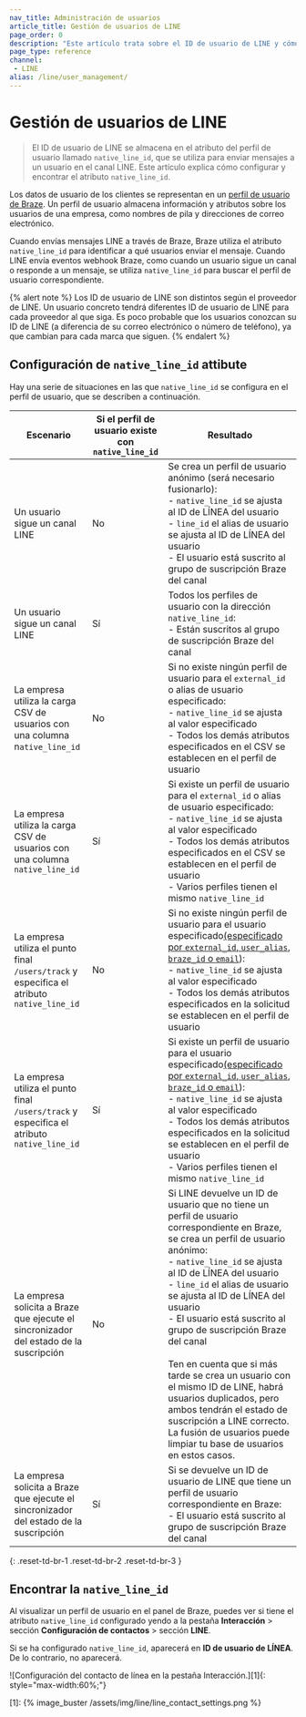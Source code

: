 ```yaml
---
nav_title: Administración de usuarios
article_title: Gestión de usuarios de LINE
page_order: 0
description: "Este artículo trata sobre el ID de usuario de LINE y cómo configurarlo."
page_type: reference
channel:
 - LINE
alias: /line/user_management/
---
```


# Gestión de usuarios de LINE

> El ID de usuario de LINE se almacena en el atributo del perfil de usuario llamado `native_line_id`, que se utiliza para enviar mensajes a un usuario en el canal LINE. Este artículo explica cómo configurar y encontrar el atributo `native_line_id`.

Los datos de usuario de los clientes se representan en un [perfil de usuario de Braze]({{site.baseurl}}/user_guide/data/user_data_collection/user_profile_lifecycle/). Un perfil de usuario almacena información y atributos sobre los usuarios de una empresa, como nombres de pila y direcciones de correo electrónico. 

Cuando envías mensajes LINE a través de Braze, Braze utiliza el atributo `native_line_id` para identificar a qué usuarios enviar el mensaje. Cuando LINE envía eventos webhook Braze, como cuando un usuario sigue un canal o responde a un mensaje, se utiliza `native_line_id` para buscar el perfil de usuario correspondiente.

{% alert note %}
Los ID de usuario de LINE son distintos según el proveedor de LINE. Un usuario concreto tendrá diferentes ID de usuario de LINE para cada proveedor al que siga. Es poco probable que los usuarios conozcan su ID de LINE (a diferencia de su correo electrónico o número de teléfono), ya que cambian para cada marca que siguen.
{% endalert %}

## Configuración de `native_line_id` attibute

Hay una serie de situaciones en las que `native_line_id` se configura en el perfil de usuario, que se describen a continuación.

| Escenario | Si el perfil de usuario existe con `native_line_id` | Resultado |
| --- | --- | --- |
|Un usuario sigue un canal LINE | No| Se crea un perfil de usuario anónimo (será necesario fusionarlo):<br> - `native_line_id` se ajusta al ID de LÍNEA del usuario <br>- `line_id` el alias de usuario se ajusta al ID de LÍNEA del usuario<br>\- El usuario está suscrito al grupo de suscripción Braze del canal |
|Un usuario sigue un canal LINE| Sí | Todos los perfiles de usuario con la dirección `native_line_id`:<br>\- Están suscritos al grupo de suscripción Braze del canal|
|La empresa utiliza la carga CSV de usuarios con una columna n`ative_line_id` | No| Si no existe ningún perfil de usuario para el `external_id` o alias de usuario especificado:<br>- `native_line_id` se ajusta al valor especificado<br> \- Todos los demás atributos especificados en el CSV se establecen en el perfil de usuario|
|La empresa utiliza la carga CSV de usuarios con una columna `native_line_id`  | Sí | Si existe un perfil de usuario para el `external_id` o alias de usuario especificado:<br>- `native_line_id` se ajusta al valor especificado<br>\- Todos los demás atributos especificados en el CSV se establecen en el perfil de usuario<br>\- Varios perfiles tienen el mismo `native_line_id` |
| La empresa utiliza el punto final `/users/track` y especifica el atributo `native_line_id`  | No | Si no existe ningún perfil de usuario para el usuario especificado[(especificado por `external_id`, `user_alias`, `braze_id` o `email`]({{site.baseurl}}/api/objects_filters/user_attributes_object/)):<br>- `native_line_id` se ajusta al valor especificado<br>\- Todos los demás atributos especificados en la solicitud se establecen en el perfil de usuario |
| La empresa utiliza el punto final `/users/track` y especifica el atributo `native_line_id`  | Sí | Si existe un perfil de usuario para el usuario especificado[(especificado por `external_id`, `user_alias`, `braze_id` o `email`]({{site.baseurl}}/api/objects_filters/user_attributes_object/)):<br>- `native_line_id` se ajusta al valor especificado<br>\- Todos los demás atributos especificados en la solicitud se establecen en el perfil de usuario<br>\- Varios perfiles tienen el mismo `native_line_id` |
| La empresa solicita a Braze que ejecute el sincronizador del estado de la suscripción | No | Si LINE devuelve un ID de usuario que no tiene un perfil de usuario correspondiente en Braze, se crea un perfil de usuario anónimo:<br>- `native_line_id` se ajusta al ID de LÍNEA del usuario<br>- `line_id` el alias de usuario se ajusta al ID de LÍNEA del usuario<br>\- El usuario está suscrito al grupo de suscripción Braze del canal<br><br>Ten en cuenta que si más tarde se crea un usuario con el mismo ID de LINE, habrá usuarios duplicados, pero ambos tendrán el estado de suscripción a LINE correcto. La fusión de usuarios puede limpiar tu base de usuarios en estos casos. |
| La empresa solicita a Braze que ejecute el sincronizador del estado de la suscripción | Sí | Si se devuelve un ID de usuario de LINE que tiene un perfil de usuario correspondiente en Braze:<br>\- El usuario está suscrito al grupo de suscripción Braze del canal |
{: .reset-td-br-1 .reset-td-br-2 .reset-td-br-3 }

## Encontrar la `native_line_id`

Al visualizar un perfil de usuario en el panel de Braze, puedes ver si tiene el atributo `native_line_id` configurado yendo a la pestaña **Interacción** > sección **Configuración de contactos** > sección **LINE**.

Si se ha configurado `native_line_id`, aparecerá en **ID de usuario de LÍNEA**. De lo contrario, no aparecerá.

![Configuración del contacto de línea en la pestaña Interacción.][1]{: style="max-width:60%;"}

[1]: {% image_buster /assets/img/line/line_contact_settings.png %}